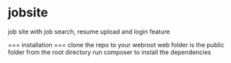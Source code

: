 # jobsite
job site with job search, resume upload and login feature

=== installation ===
clone the repo to your webroot
web folder is the public folder 
from the root directory run composer to install the dependencies
